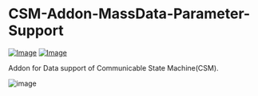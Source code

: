 # CSM-Addon-MassData-Parameter-Support

[![Image](https://www.vipm.io/package/nevstop_lib_csm_massdata_parameter_support/badge.svg?metric=installs)](https://www.vipm.io/package/nevstop_lib_csm_massdata_parameter_support/) [![Image](https://www.vipm.io/package/nevstop_lib_csm_massdata_parameter_support/badge.svg?metric=stars)](https://www.vipm.io/package/nevstop_lib_csm_massdata_parameter_support/)

Addon for Data support of Communicable State Machine(CSM).

![image](https://github.com/NEVSTOP-LAB/CSM-MassData-Parameter-Support/assets/8196752/67a445ef-dab6-4521-bde5-ffc6f1ed0993)
